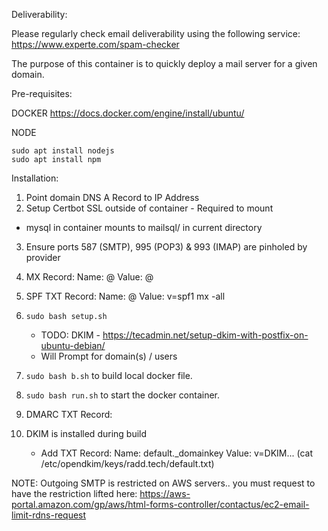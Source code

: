 Deliverability:

Please regularly check email deliverability using the following service:
https://www.experte.com/spam-checker

The purpose of this container is to quickly deploy a mail server for a given domain.

Pre-requisites:

DOCKER
https://docs.docker.com/engine/install/ubuntu/

NODE
```
sudo apt install nodejs
sudo apt install npm
```

Installation:

1. Point domain DNS A Record to IP Address
2. Setup Certbot SSL outside of container - Required to mount
- mysql in container mounts to mailsql/ in current directory

3. Ensure ports 587 (SMTP), 995 (POP3) & 993 (IMAP) are pinholed by provider
4. MX Record:
	Name: @
	Value: @
5. SPF TXT Record:
	Name: @
	Value: v=spf1 mx -all
6. `sudo bash setup.sh`
	- TODO: DKIM - https://tecadmin.net/setup-dkim-with-postfix-on-ubuntu-debian/
	- Will Prompt for domain(s) / users

7. `sudo bash b.sh` to build local docker file.

8. `sudo bash run.sh` to start the docker container.
   
9. DMARC TXT Record:
	
8. DKIM is installed during build
	- Add TXT Record:
		Name: default._domainkey
		Value: v=DKIM... (cat /etc/opendkim/keys/radd.tech/default.txt)

NOTE: Outgoing SMTP is restricted on AWS servers.. you must request to have the
restriction lifted here:
https://aws-portal.amazon.com/gp/aws/html-forms-controller/contactus/ec2-email-limit-rdns-request

